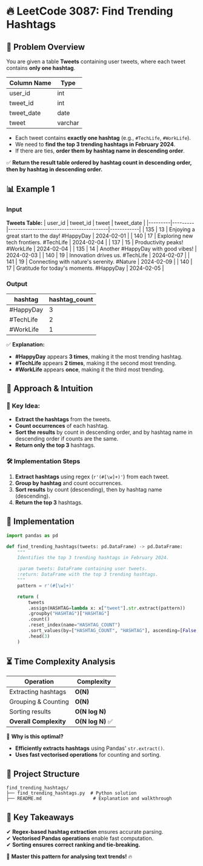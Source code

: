 # 🔥 **LeetCode 3087: Find Trending Hashtags**  

## 📌 **Problem Overview**  

You are given a table **Tweets** containing user tweets, where each tweet contains **only one hashtag**.  

| Column Name  | Type   |
|-------------|--------|
| user_id     | int    |
| tweet_id    | int    |
| tweet_date  | date   |
| tweet       | varchar |

- Each tweet contains **exactly one hashtag** (e.g., `#TechLife`, `#WorkLife`).  
- We need to **find the top 3 trending hashtags in February 2024**.  
- If there are ties, **order them by hashtag name in descending order**.  

✅ **Return the result table ordered by hashtag count in descending order, then by hashtag in descending order.**  

## 📊 **Example 1**  

### **Input**  

**Tweets Table:**
| user_id | tweet_id | tweet                                   | tweet_date  |
|---------|---------|-----------------------------------------|------------|
| 135     | 13      | Enjoying a great start to the day! #HappyDay | 2024-02-01 |
| 140     | 17      | Exploring new tech frontiers. #TechLife  | 2024-02-04 |
| 137     | 15      | Productivity peaks! #WorkLife           | 2024-02-04 |
| 135     | 14      | Another #HappyDay with good vibes!      | 2024-02-03 |
| 140     | 19      | Innovation drives us. #TechLife        | 2024-02-07 |
| 141     | 19      | Connecting with nature's serenity. #Nature | 2024-02-09 |
| 140     | 17      | Gratitude for today's moments. #HappyDay | 2024-02-05 |

### **Output**  

| hashtag    | hashtag_count |
|------------|--------------|
| #HappyDay  | 3            |
| #TechLife  | 2            |
| #WorkLife  | 1            |

✅ **Explanation:**  
- **#HappyDay** appears **3 times**, making it the most trending hashtag.  
- **#TechLife** appears **2 times**, making it the second most trending.  
- **#WorkLife** appears **once**, making it the third most trending.  

## 🚀 **Approach & Intuition**  

### 🔹 **Key Idea:**  
- **Extract the hashtags** from the tweets.  
- **Count occurrences** of each hashtag.  
- **Sort the results** by count in descending order, and by hashtag name in descending order if counts are the same.  
- **Return only the top 3** hashtags.  

### 🛠 **Implementation Steps**
1. **Extract hashtags** using regex (`r'(#[\w]+)'`) from each tweet.  
2. **Group by hashtag** and count occurrences.  
3. **Sort results** by count (descending), then by hashtag name (descending).  
4. **Return the top 3** hashtags.

## 📝 **Implementation**  

```python
import pandas as pd

def find_trending_hashtags(tweets: pd.DataFrame) -> pd.DataFrame:
    """
    Identifies the top 3 trending hashtags in February 2024.

    :param tweets: DataFrame containing user tweets.
    :return: DataFrame with the top 3 trending hashtags.
    """
    pattern = r'(#[\w]+)'

    return (
        tweets
        .assign(HASHTAG=lambda x: x["tweet"].str.extract(pattern))
        .groupby("HASHTAG")["HASHTAG"]
        .count()
        .reset_index(name="HASHTAG_COUNT")
        .sort_values(by=["HASHTAG_COUNT", "HASHTAG"], ascending=[False, False])
        .head(3)
    )

```

## ⏳ **Time Complexity Analysis**  

| Operation | Complexity |
|-----------|------------|
| Extracting hashtags | **O(N)** |
| Grouping & Counting | **O(N)** |
| Sorting results | **O(N log N)** |
| **Overall Complexity** | **O(N log N)** ✅ |

🔹 **Why is this optimal?**  
- **Efficiently extracts hashtags** using Pandas' `str.extract()`.  
- **Uses fast vectorised operations** for counting and sorting.  

## 📂 **Project Structure**  

```
find_trending_hashtags/
├── find_trending_hashtags.py  # Python solution
├── README.md                   # Explanation and walkthrough
```

## 🎯 **Key Takeaways**  
✔ **Regex-based hashtag extraction** ensures accurate parsing.  
✔ **Vectorised Pandas operations** enable fast computation.  
✔ **Sorting ensures correct ranking and tie-breaking.**  

🚀 **Master this pattern for analysing text trends!** 🔥